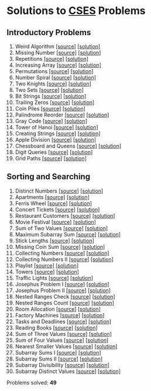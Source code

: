# Solutions to [CSES](https://cses.fi/problemset/) Problems

## Introductory Problems

1. Weird Algorithm
[[source]](https://cses.fi/problemset/task/1068)
[[solution]](https://github.com/kantuni/CSES/blob/main/Introductory%20Problems/weird-algorithm.cpp)
2. Missing Number
[[source]](https://cses.fi/problemset/task/1083)
[[solution]](https://github.com/kantuni/CSES/blob/main/Introductory%20Problems/missing-number.cpp)
3. Repetitions
[[source]](https://cses.fi/problemset/task/1069)
[[solution]](https://github.com/kantuni/CSES/blob/main/Introductory%20Problems/repetitions.cpp)
4. Increasing Array
[[source]](https://cses.fi/problemset/task/1094)
[[solution]](https://github.com/kantuni/CSES/blob/main/Introductory%20Problems/increasing-array.cpp)
5. Permutations
[[source]](https://cses.fi/problemset/task/1070)
[[solution]](https://github.com/kantuni/CSES/blob/main/Introductory%20Problems/permutations-v2.cpp)
6. Number Spiral
[[source]](https://cses.fi/problemset/task/1071)
[[solution]](https://github.com/kantuni/CSES/blob/main/Introductory%20Problems/number-spiral.cpp)
7. Two Knights
[[source]](https://cses.fi/problemset/task/1072)
[[solution]](https://github.com/kantuni/CSES/blob/main/Introductory%20Problems/two-knights.cpp)
8. Two Sets
[[source]](https://cses.fi/problemset/task/1092)
[[solution]](https://github.com/kantuni/CSES/blob/main/Introductory%20Problems/two-sets.cpp)
9. Bit Strings
[[source]](https://cses.fi/problemset/task/1617)
[[solution]](https://github.com/kantuni/CSES/blob/main/Introductory%20Problems/bit-strings.cpp)
10. Trailing Zeros
[[source]](https://cses.fi/problemset/task/1618)
[[solution]](https://github.com/kantuni/CSES/blob/main/Introductory%20Problems/trailing-zeros.cpp)
11. Coin Piles
[[source]](https://cses.fi/problemset/task/1754)
[[solution]](https://github.com/kantuni/CSES/blob/main/Introductory%20Problems/coin-piles.cpp)
12. Palindrome Reorder
[[source]](https://cses.fi/problemset/task/1755)
[[solution]](https://github.com/kantuni/CSES/blob/main/Introductory%20Problems/palindrome-reorder.cpp)
13. Gray Code
[[source]](https://cses.fi/problemset/task/2205)
[[solution]](https://github.com/kantuni/CSES/blob/main/Introductory%20Problems/gray-code.cpp)
14. Tower of Hanoi
[[source]](https://cses.fi/problemset/task/2165)
[[solution]](https://github.com/kantuni/CSES/blob/main/Introductory%20Problems/tower-of-hanoi.cpp)
15. Creating Strings
[[source]](https://cses.fi/problemset/task/1622)
[[solution]](https://github.com/kantuni/CSES/blob/main/Introductory%20Problems/creating-strings.cpp)
16. Apple Division
[[source]](https://cses.fi/problemset/task/1623)
[[solution]](https://github.com/kantuni/CSES/blob/main/Introductory%20Problems/apple-division.cpp)
17. Chessboard and Queens
[[source]](https://cses.fi/problemset/task/1624)
[[solution]](https://github.com/kantuni/CSES/blob/main/Introductory%20Problems/chessboard-and-queens.cpp)
18. Digit Queries
[[source]](https://cses.fi/problemset/task/2431)
[[solution]](https://github.com/kantuni/CSES/blob/main/Introductory%20Problems/digit-queries.cpp)
19. Grid Paths
[[source]](https://cses.fi/problemset/task/1625)
[[solution]](https://github.com/kantuni/CSES/blob/main/Introductory%20Problems/grid-paths.cpp)

## Sorting and Searching

1. Distinct Numbers
[[source]](https://cses.fi/problemset/task/1621)
[[solution]](https://github.com/kantuni/CSES/blob/main/Sorting%20and%20Searching/distinct-numbers.cpp)
2. Apartments
[[source]](https://cses.fi/problemset/task/1084)
[[solution]](https://github.com/kantuni/CSES/blob/main/Sorting%20and%20Searching/apartments.cpp)
3. Ferris Wheel
[[source]](https://cses.fi/problemset/task/1090)
[[solution]](https://github.com/kantuni/CSES/blob/main/Sorting%20and%20Searching/ferris-wheel.cpp)
4. Concert Tickets
[[source]](https://cses.fi/problemset/task/1091)
[[solution]](https://github.com/kantuni/CSES/blob/main/Sorting%20and%20Searching/concert-tickets.cpp)
5. Restaurant Customers
[[source]](https://cses.fi/problemset/task/1619)
[[solution]](https://github.com/kantuni/CSES/blob/main/Sorting%20and%20Searching/restaurant-customers.cpp)
6. Movie Festival
[[source]](https://cses.fi/problemset/task/1629)
[[solution]](https://github.com/kantuni/CSES/blob/main/Sorting%20and%20Searching/movie-festival.cpp)
7. Sum of Two Values
[[source]](https://cses.fi/problemset/task/1640)
[[solution]](https://github.com/kantuni/CSES/blob/main/Sorting%20and%20Searching/sum-of-two-values.cpp)
8. Maximum Subarray Sum
[[source]](https://cses.fi/problemset/task/1643)
[[solution]](https://github.com/kantuni/CSES/blob/main/Sorting%20and%20Searching/maximum-subarray-sum.cpp)
9. Stick Lengths
[[source]](https://cses.fi/problemset/task/1074)
[[solution]](https://github.com/kantuni/CSES/blob/main/Sorting%20and%20Searching/stick-lengths.cpp)
10. Missing Coin Sum
[[source]](https://cses.fi/problemset/task/2183)
[[solution]](https://github.com/kantuni/CSES/blob/main/Sorting%20and%20Searching/missing-coin-sum.cpp)
11. Collecting Numbers
[[source]](https://cses.fi/problemset/task/2216)
[[solution]](https://github.com/kantuni/CSES/blob/main/Sorting%20and%20Searching/collecting-numbers.cpp)
12. Collecting Numbers II
[[source]](https://cses.fi/problemset/task/2217)
[[solution]](https://github.com/kantuni/CSES/blob/main/Sorting%20and%20Searching/collecting-numbers-ii.cpp)
13. Playlist
[[source]](https://cses.fi/problemset/task/1141)
[[solution]](https://github.com/kantuni/CSES/blob/main/Sorting%20and%20Searching/playlist.cpp)
14. Towers
[[source]](https://cses.fi/problemset/task/1073)
[[solution]](https://github.com/kantuni/CSES/blob/main/Sorting%20and%20Searching/towers.cpp)
15. Traffic Lights
[[source]](https://cses.fi/problemset/task/1163)
[[solution]](https://github.com/kantuni/CSES/blob/main/Sorting%20and%20Searching/traffic-lights.cpp)
16. Josephus Problem I
[[source]](https://cses.fi/problemset/task/2162)
[[solution]](https://github.com/kantuni/CSES/blob/main/Sorting%20and%20Searching/josephus-problem-i.cpp)
17. Josephus Problem II
[[source]](https://cses.fi/problemset/task/2163)
[[solution]](https://github.com/kantuni/CSES/blob/main/Sorting%20and%20Searching/josephus-problem-ii.cpp)
18. Nested Ranges Check
[[source]](https://cses.fi/problemset/task/2168)
[[solution]](https://github.com/kantuni/CSES/blob/main/Sorting%20and%20Searching/nested-ranges-check.cpp)
19. Nested Ranges Count
[[source]](https://cses.fi/problemset/task/2169)
[[solution]](https://github.com/kantuni/CSES/blob/main/Sorting%20and%20Searching/nested-ranges-count.cpp)
20. Room Allocation
[[source]](https://cses.fi/problemset/task/1164)
[[solution]](https://github.com/kantuni/CSES/blob/main/Sorting%20and%20Searching/room-allocation.cpp)
22. Factory Machines
[[source]](https://cses.fi/problemset/task/1620)
[[solution]](https://github.com/kantuni/CSES/blob/main/Sorting%20and%20Searching/factory-machines.cpp)
23. Tasks and Deadlines
[[source]](https://cses.fi/problemset/task/1630)
[[solution]](https://github.com/kantuni/CSES/blob/main/Sorting%20and%20Searching/tasks-and-deadlines.cpp)
24. Reading Books
[[source]](https://cses.fi/problemset/task/1631)
[[solution]](https://github.com/kantuni/CSES/blob/main/Sorting%20and%20Searching/reading-books.cpp)
25. Sum of Three Values
[[source]](https://cses.fi/problemset/task/1641)
[[solution]](https://github.com/kantuni/CSES/blob/main/Sorting%20and%20Searching/sum-of-three-values.cpp)
26. Sum of Four Values
[[source]](https://cses.fi/problemset/task/1642)
[[solution]](https://github.com/kantuni/CSES/blob/main/Sorting%20and%20Searching/sum-of-four-values.cpp)
27. Nearest Smaller Values
[[source]](https://cses.fi/problemset/task/1645)
[[solution]](https://github.com/kantuni/CSES/blob/main/Sorting%20and%20Searching/nearest-smaller-values.cpp)
28. Subarray Sums I
[[source]](https://cses.fi/problemset/task/1660)
[[solution]](https://github.com/kantuni/CSES/blob/main/Sorting%20and%20Searching/subarray-sums-i.cpp)
29. Subarray Sums II
[[source]](https://cses.fi/problemset/task/1661)
[[solution]](https://github.com/kantuni/CSES/blob/main/Sorting%20and%20Searching/subarray-sums-ii.cpp)
30. Subarray Divisibility
[[source]](https://cses.fi/problemset/task/1662)
[[solution]](https://github.com/kantuni/CSES/blob/main/Sorting%20and%20Searching/subarray-divisibility.cpp)
31. Subarray Distinct Values
[[source]](https://cses.fi/problemset/task/2428)
[[solution]](https://github.com/kantuni/CSES/blob/main/Sorting%20and%20Searching/subarray-distinct-values.cpp)


Problems solved: **49**
